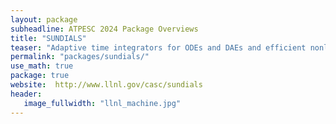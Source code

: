 ```yaml
---
layout: package
subheadline: ATPESC 2024 Package Overviews
title: "SUNDIALS"
teaser: "Adaptive time integrators for ODEs and DAEs and efficient nonlinear solvers"
permalink: "packages/sundials/"
use_math: true
package: true
website:  http://www.llnl.gov/casc/sundials
header:
   image_fullwidth: "llnl_machine.jpg"
---
```


